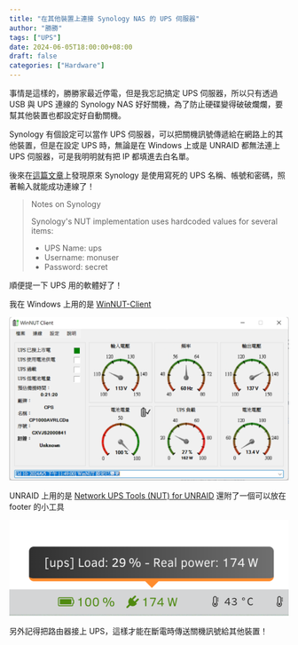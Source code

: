 ```yaml
---
title: "在其他裝置上連接 Synology NAS 的 UPS 伺服器"
author: "勝勝"
tags: ["UPS"]
date: 2024-06-05T18:00:00+08:00
draft: false
categories: ["Hardware"]
---
```


事情是這樣的，勝勝家最近停電，但是我忘記搞定 UPS 伺服器，所以只有透過 USB 與 UPS 連線的 Synology NAS 好好關機，為了防止硬碟變得破破爛爛，要幫其他裝置也都設定好自動關機。

Synology 有個設定可以當作 UPS 伺服器，可以把關機訊號傳遞給在網路上的其他裝置，但是在設定 UPS 時，無論是在 Windows 上或是 UNRAID 都無法連上 UPS 伺服器，可是我明明就有把 IP 都填進去白名單。

後來在[這篇文章](https://forum.netgate.com/topic/183961/nut-package-2-8-1-and-above/3?lang=zh-TW)上發現原來 Synology 是使用寫死的 UPS 名稱、帳號和密碼，照著輸入就能成功連線了！

> Notes on Synology
>
> Synology's NUT implementation uses hardcoded values for several items:
>
> - UPS Name: ups
> - Username: monuser
> - Password: secret

順便提一下 UPS 用的軟體好了！

我在 Windows 上用的是 [WinNUT-Client](https://github.com/nutdotnet/WinNUT-Client/releases)

![](/img/SCR-20240606-baiw.png)

UNRAID 上用的是 [Network UPS Tools (NUT) for UNRAID](https://forums.unraid.net/topic/60217-plugin-nut-v2-network-ups-tools/) 還附了一個可以放在 footer 的小工具

![](/img/SCR-20240606-baog.png)

另外記得把路由器接上 UPS，這樣才能在斷電時傳送關機訊號給其他裝置！
